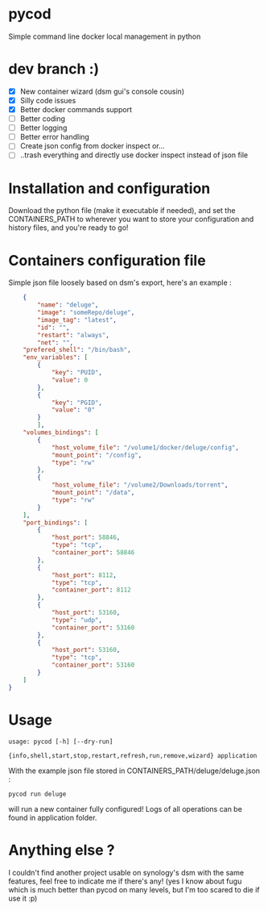 # pycod 
Simple command line docker local management in python

# dev branch :)
- [x] New container wizard (dsm gui's console cousin)
- [x] Silly code issues
- [x] Better docker commands support
- [ ] Better coding
- [ ] Better logging
- [ ] Better error handling
- [ ] Create json config from docker inspect or...
- [ ] ..trash everything and directly use docker inspect instead of json file

# Installation and configuration
Download the python file (make it executable if needed), and set the CONTAINERS_PATH to wherever you want to store your configuration and history files, and you're ready to go!

# Containers configuration file
Simple json file loosely based on dsm's export, here's an example :
```json
	{
		"name": "deluge",
		"image": "someRepo/deluge",
		"image_tag": "latest",
		"id": "",
		"restart": "always",
		"net": "",
	"prefered_shell": "/bin/bash",
	"env_variables": [
		{
			"key": "PUID",
			"value": 0
		},
		{
			"key": "PGID",
			"value": "0"
		}
		],
	"volumes_bindings": [
		{
			"host_volume_file": "/volume1/docker/deluge/config",
			"mount_point": "/config",
			"type": "rw"
		},
		{
			"host_volume_file": "/volume2/Downloads/torrent",
			"mount_point": "/data",
			"type": "rw"
		}
	],
	"port_bindings": [
		{
			"host_port": 58846,
			"type": "tcp",
			"container_port": 58846
		},
		{
			"host_port": 8112,
			"type": "tcp",
			"container_port": 8112
		},
		{
			"host_port": 53160,
			"type": "udp",
			"container_port": 53160
		},
		{
			"host_port": 53160,
			"type": "tcp",
			"container_port": 53160
		}
	]
}

```

# Usage
```shell
usage: pycod [-h] [--dry-run]
              {info,shell,start,stop,restart,refresh,run,remove,wizard} application
```
With the example json file stored in CONTAINERS_PATH/deluge/deluge.json :
```shell
pycod run deluge
```
will run a new container fully configured! Logs of all operations can be found in application folder.

# Anything else ?
I couldn't find another project usable on synology's dsm with the same features, feel free to indicate me if there's any! (yes I know about fugu which is much better than pycod on many levels, but I'm too scared to die if use it :p)
